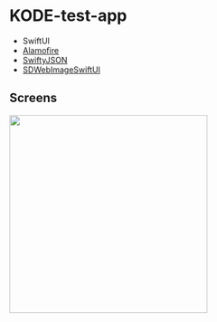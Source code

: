 # KODE-test-app

- SwiftUI
- [Alamofire](https://github.com/Alamofire/Alamofire)
- [SwiftyJSON](https://github.com/SwiftyJSON/SwiftyJSON)
- [SDWebImageSwiftUI](https://github.com/SDWebImage/SDWebImageSwiftUI)

## Screens
<img src="Images/app.gif" Width="350" />
